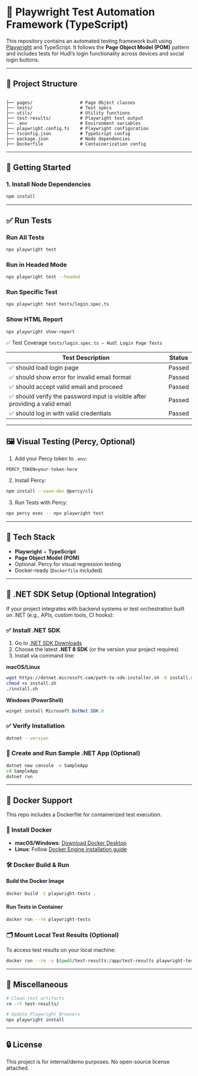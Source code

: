 # 🧪 Playwright Test Automation Framework (TypeScript)

This repository contains an automated testing framework built using [Playwright](https://playwright.dev/) and TypeScript. It follows the **Page Object Model (POM)** pattern and includes tests for Hudl’s login functionality across devices and social login buttons.

---

## 📁 Project Structure

```

├── pages/                  # Page Object classes
├── tests/                  # Test specs
├── utils/                  # Utility functions
├── test-results/           # Playwright test output
├── .env                    # Environment variables
├── playwright.config.ts    # Playwright configuration
├── tsconfig.json           # TypeScript config
├── package.json            # Node dependencies
├── Dockerfile              # Containerization config

````

---

## 🚀 Getting Started

### 1. Install Node Dependencies

```bash
npm install
````

---

## ✅ Run Tests

### Run All Tests

```bash
npx playwright test
```

### Run in Headed Mode

```bash
npx playwright test --headed
```

### Run Specific Test

```bash
npx playwright test tests/login.spec.ts
```

### Show HTML Report

```bash
npx playwright show-report
```

✅ Test Coverage
`tests/login.spec.ts — Hudl Login Page Tests`

| Test Description                                                            | Status |
| --------------------------------------------------------------------------- | ------ |
| ✅ should load login page                                                    | Passed |
| ✅ should show error for invalid email format                                | Passed |
| ✅ should accept valid email and proceed                                     | Passed |
| ✅ should verify the password input is visible after providing a valid email | Passed |
| ✅ should log in with valid credentials                                      | Passed |

---

## 🖼 Visual Testing (Percy, Optional)

1. Add your Percy token to `.env`:

```
PERCY_TOKEN=your-token-here
```

2. Install Percy:

```bash
npm install --save-dev @percy/cli
```

3. Run Tests with Percy:

```bash
npx percy exec -- npx playwright test
```

---

## 🧱 Tech Stack

* **Playwright** + **TypeScript**
* **Page Object Model (POM)**
* Optional: Percy for visual regression testing
* Docker-ready (`Dockerfile` included)

---

## 🔧 .NET SDK Setup (Optional Integration)

If your project integrates with backend systems or test orchestration built on .NET (e.g., APIs, custom tools, CI hooks):

### ✅ Install .NET SDK

1. Go to [.NET SDK Downloads](https://dotnet.microsoft.com/download)
2. Choose the latest **.NET 8 SDK** (or the version your project requires)
3. Install via command line:

**macOS/Linux**

```bash
wget https://dotnet.microsoft.com/path-to-sdk-installer.sh -O install.sh
chmod +x install.sh
./install.sh
```

**Windows (PowerShell)**

```powershell
winget install Microsoft.DotNet.SDK.8
```

### ✅ Verify Installation

```bash
dotnet --version
```

### 🧪 Create and Run Sample .NET App (Optional)

```bash
dotnet new console -o SampleApp
cd SampleApp
dotnet run
```

---

## 🐳 Docker Support

This repo includes a Dockerfile for containerized test execution.

### 🔧 Install Docker

* **macOS/Windows**: [Download Docker Desktop](https://www.docker.com/products/docker-desktop/)
* **Linux**: Follow [Docker Engine installation guide](https://docs.docker.com/engine/install/)

### 🛠️ Docker Build & Run

#### Build the Docker Image

```bash
docker build -t playwright-tests .
```

#### Run Tests in Container

```bash
docker run --rm playwright-tests
```

### 🗂️ Mount Local Test Results (Optional)

To access test results on your local machine:

```bash
docker run --rm -v $(pwd)/test-results:/app/test-results playwright-tests
```

---

## 🧼 Miscellaneous

```bash
# Clean test artifacts
rm -rf test-results/

# Update Playwright Browsers
npx playwright install
```

---

## 🔒 License

This project is for internal/demo purposes. No open-source license attached.

```

